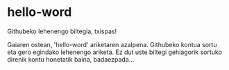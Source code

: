 # hello-word
Githubeko lehenengo biltegia, txispas!

Gaiaren ostean, 'hello-word' ariketaren azalpena. Githubeko kontua sortu eta gero egindako lehenengo ariketa. Ez dut uste biltegi gehiagorik sortuko direnik kontu honetatik baina, badaezpada…
